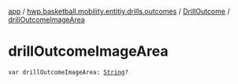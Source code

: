 [app](../../index.md) / [hwp.basketball.mobility.entitiy.drills.outcomes](../index.md) / [DrillOutcome](index.md) / [drillOutcomeImageArea](.)

# drillOutcomeImageArea

`var drillOutcomeImageArea: `[`String`](https://kotlinlang.org/api/latest/jvm/stdlib/kotlin/-string/index.html)`?`